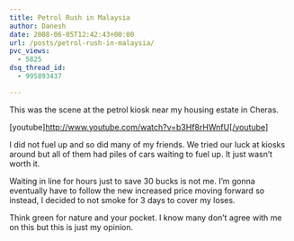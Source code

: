 ```yaml
---
title: Petrol Rush in Malaysia
author: Danesh
date: 2008-06-05T12:42:43+00:00
url: /posts/petrol-rush-in-malaysia/
pvc_views:
  - 5825
dsq_thread_id:
  - 995893437

---
```

This was the scene at the petrol kiosk near my housing estate in Cheras.

[youtube]http://www.youtube.com/watch?v=b3Hf8rHWnfU[/youtube]

I did not fuel up and so did many of my friends. We tried our luck at kiosks around but all of them had piles of cars waiting to fuel up. It just wasn&#8217;t worth it.

Waiting in line for hours just to save 30 bucks is not me. I&#8217;m gonna eventually have to follow the new increased price moving forward so instead, I decided to not smoke for 3 days to cover my loses.

Think green for nature and your pocket. I know many don&#8217;t agree with me on this but this is just my opinion.